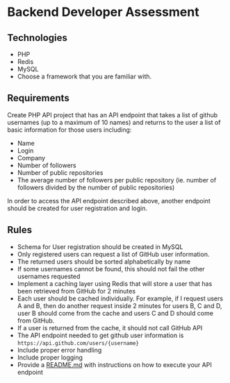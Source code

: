 # Backend Developer Assessment

## Technologies
- PHP
- Redis
- MySQL
- Choose a framework that you are familiar with.

## Requirements
Create PHP API project that has an API endpoint that takes a list of github
usernames (up to a maximum of 10 names) and returns to the user a list of basic
information for those users including:
- Name
- Login
- Company
- Number of followers
- Number of public repositories
- The average number of followers per public repository (ie. number of followers divided
by the number of public repositories)

In order to access the API endpoint described above, another endpoint should be created for
user registration and login.

## Rules
- Schema for User registration should be created in MySQL
- Only registered users can request a list of GitHub user information.
- The returned users should be sorted alphabetically by name
- If some usernames cannot be found, this should not fail the other usernames requested
- Implement a caching layer using Redis that will store a user that has been retrieved from
GitHub for 2 minutes
- Each user should be cached individually. For example, if I request users A and B, then do another request inside 2 minutes for users B, C and D, user B should come from the cache and users C and D should come from GitHub.
- If a user is returned from the cache, it should not call GitHub API
- The API endpoint needed to get github user information is `https://api.github.com/users/{username}`
- Include proper error handling
- Include proper logging
- Provide a [README.md](../README.md) with instructions on how to execute your API endpoint